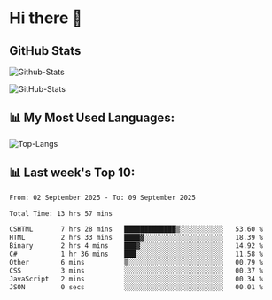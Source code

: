 # Hi there 👋

## GitHub Stats
![Github-Stats](https://github-readme-stats-sigma-five.vercel.app/api?username=ltorson&show_icons=true&theme=radical&count_private=true&show=reviews,discussions_started,discussions_answered,prs_merged,prs_merged_percentage)

![GitHub-Stats](https://github-readme-stats.vercel.app/api/wakatime?username=LeeTorson&theme=synthwave&size_weight=0.5&count_weight=0.5&title_color=36F9F6&langs_count=10&count_private=true)

## 📊 My Most Used Languages:
![Top-Langs](https://github-readme-stats-sigma-five.vercel.app/api/top-langs/?username=LTorson&layout=compact&langs_count=10)


## 📊 Last week's Top 10:
<!--START_SECTION:waka-->

```txt
From: 02 September 2025 - To: 09 September 2025

Total Time: 13 hrs 57 mins

CSHTML       7 hrs 28 mins   █████████████▒░░░░░░░░░░░   53.60 %
HTML         2 hrs 33 mins   ████▓░░░░░░░░░░░░░░░░░░░░   18.39 %
Binary       2 hrs 4 mins    ███▓░░░░░░░░░░░░░░░░░░░░░   14.92 %
C#           1 hr 36 mins    ███░░░░░░░░░░░░░░░░░░░░░░   11.58 %
Other        6 mins          ▒░░░░░░░░░░░░░░░░░░░░░░░░   00.79 %
CSS          3 mins          ░░░░░░░░░░░░░░░░░░░░░░░░░   00.37 %
JavaScript   2 mins          ░░░░░░░░░░░░░░░░░░░░░░░░░   00.34 %
JSON         0 secs          ░░░░░░░░░░░░░░░░░░░░░░░░░   00.01 %
```

<!--END_SECTION:waka-->
